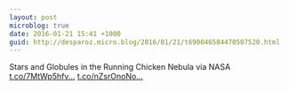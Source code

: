 ```yaml
---
layout: post
microblog: true
date: 2016-01-21 15:41 +1000
guid: http://desparoz.micro.blog/2016/01/21/t690046584470507520.html
---
```

Stars and Globules in the Running Chicken Nebula  via NASA [t.co/7MtWp5hfv...](https://t.co/7MtWp5hfvS) [t.co/nZsrOnoNo...](https://t.co/nZsrOnoNos)
